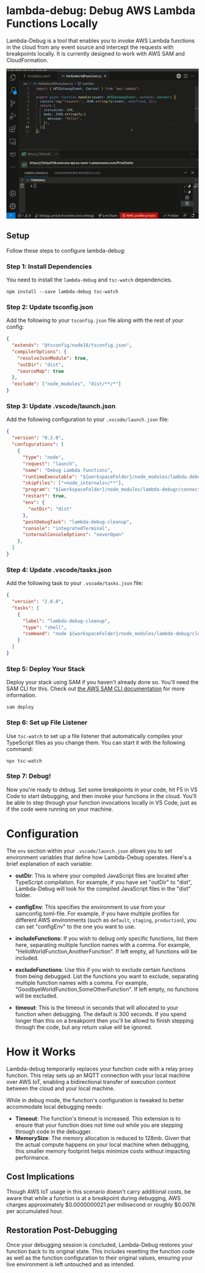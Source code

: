 # lambda-debug: Debug AWS Lambda Functions Locally

Lambda-Debug is a tool that enables you to invoke AWS Lambda functions in the cloud from any event source and intercept the requests with breakpoints locally. It is currently designed to work with AWS SAM and CloudFormation.

![Demo](images/demo.gif)

## Setup

Follow these steps to configure lambda-debug:

### Step 1: Install Dependencies
You need to install the `lambda-debug` and `tsc-watch` dependencies. 

```
npm install --save lambda-debug tsc-watch
```

### Step 2: Update tsconfig.json
Add the following to your `tsconfig.json` file along with the rest of your config:

```json
{
  "extends": "@tsconfig/node18/tsconfig.json",
  "compilerOptions": {
    "resolveJsonModule": true,
    "outDir": "dist",
    "sourceMap": true
  },
  "exclude": ["node_modules", "dist/**/*"]
}
```

### Step 3: Update .vscode/launch.json
Add the following configuration to your `.vscode/launch.json` file:

```json
{
  "version": "0.2.0",
  "configurations": [
    {
      "type": "node",
      "request": "launch",
      "name": "Debug Lambda functions",
      "runtimeExecutable": "${workspaceFolder}/node_modules/lambda-debug/node_modules/.bin/nodemon",
      "skipFiles": ["<node_internals>/**"],
      "program": "${workspaceFolder}/node_modules/lambda-debugr/connect.js",
      "restart": true,
      "env": {
        "outDir": "dist"
      },
      "postDebugTask": "lambda-debug-cleanup",
      "console": "integratedTerminal",
      "internalConsoleOptions": "neverOpen"      
    },
  ]
}
```

### Step 4: Update .vscode/tasks.json
Add the following task to your `.vscode/tasks.json` file:

```json
{
  "version": "2.0.0",
  "tasks": [
    {
      "label": "lambda-debug-cleanup",
      "type": "shell",      
      "command": "node ${workspaceFolder}/node_modules/lambda-debug/cleanup.js"
    }
  ]
}
```

### Step 5: Deploy Your Stack
Deploy your stack using SAM if you haven't already done so. You'll need the SAM CLI for this. Check out [the AWS SAM CLI documentation](https://docs.aws.amazon.com/serverless-application-model/latest/developerguide/serverless-sam-cli-install.html) for more information.

```
sam deploy
```

### Step 6: Set up File Listener
Use `tsc-watch` to set up a file listener that automatically compiles your TypeScript files as you change them. You can start it with the following command:

```
npx tsc-watch
```

### Step 7: Debug!
Now you're ready to debug. Set some breakpoints in your code, hit F5 in VS Code to start debugging, and then invoke your functions in the cloud. You'll be able to step through your function invocations locally in VS Code, just as if the code were running on your machine.


# Configuration

The `env` section within your `.vscode/launch.json` allows you to set environment variables that define how Lambda-Debug operates. Here's a brief explanation of each variable:

- **outDir**: This is where your compiled JavaScript files are located after TypeScript compilation. For example, if you have set "outDir" to "dist", Lambda-Debug will look for the compiled JavaScript files in the "dist" folder.

- **configEnv**: This specifies the environment to use from your samconfig.toml-file. For example, if you have multiple profiles for different AWS environments (such as `default`, `staging`, `production`), you can set "configEnv" to the one you want to use.

- **includeFunctions**: If you wish to debug only specific functions, list them here, separating multiple function names with a comma. For example, "HelloWorldFunction,AnotherFunction". If left empty, all functions will be included.

- **excludeFunctions**: Use this if you wish to exclude certain functions from being debugged. List the functions you want to exclude, separating multiple function names with a comma. For example, "GoodbyeWorldFunction,SomeOtherFunction". If left empty, no functions will be excluded.

- **timeout**: This is the timeout in seconds that will allocated to your function when debugging. The default is 300 seconds. If you spend longer than this on a breakpoint then you'll be allowd to finish stepping through the code, but any return value will be ignored.


# How it Works

Lambda-debug temporarily replaces your function code with a relay proxy function. This relay sets up an MQTT connection with your local machine over AWS IoT, enabling a bidirectional transfer of execution context between the cloud and your local machine.

While in debug mode, the function's configuration is tweaked to better accommodate local debugging needs:

- **Timeout**: The function's timeout is increased. This extension is to ensure that your function does not time out while you are stepping through code in the debugger.
- **MemorySize**: The memory allocation is reduced to 128mb. Given that the actual compute happens on your local machine when debugging, this smaller memory footprint helps minimize costs without impacting performance.

## Cost Implications

Though AWS IoT usage in this scenario doesn't carry additional costs, be aware that while a function is at a breakpoint during debugging, AWS charges approximately $0.0000000021 per millisecond or roughly $0.0076 per accumulated hour. 

## Restoration Post-Debugging

Once your debugging session is concluded, Lambda-Debug restores your function back to its original state. This includes resetting the function code as well as the function configuration to their original values, ensuring your live environment is left untouched and as intended.
